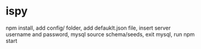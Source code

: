 # ispy
 npm install,
 add config/ folder, add defauklt.json file,
 insert server username and password,
 mysql source schema/seeds,
 exit mysql,
 run npm start